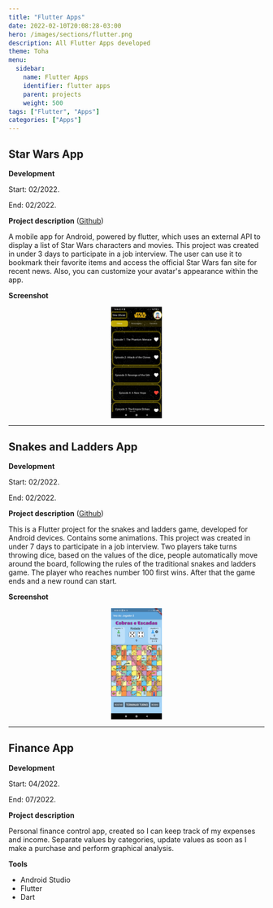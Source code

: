 ```yaml
---
title: "Flutter Apps"
date: 2022-02-10T20:08:28-03:00
hero: /images/sections/flutter.png
description: All Flutter Apps developed
theme: Toha
menu:
  sidebar:
    name: Flutter Apps
    identifier: flutter apps
    parent: projects
    weight: 500
tags: ["Flutter", "Apps"]
categories: ["Apps"]
---
```


## Star Wars App


**Development**

Start: 02/2022.

End: 02/2022.


**Project description**
([Github](https://github.com/Marcos14Almeida/star_wars_app_infos))

A mobile app for Android, powered by flutter, which uses an external API to display a list of Star Wars characters and movies. This project was created in under 3 days to participate in a job interview. The user can use it to bookmark their favorite items and access the official Star Wars fan site for recent news. Also, you can customize your avatar's appearance within the app.

**Screenshot**

<div style="display: flex; flex-direction: column;  align-items: center;">
  <img src="/posts/projects/images/apps/star_wars.jpg" width="20%" align="center" >
</div>



<!-- ########################################################################################################### -->
<hr> <!-- Divider line -->

## Snakes and Ladders App


**Development**

Start: 02/2022.

End: 02/2022.

**Project description**
([Github](https://github.com/Marcos14Almeida/cobras_e_escadas))

This is a Flutter project for the snakes and ladders game, developed for Android devices. Contains some animations.  This project was created in under 7 days to participate in a job interview. Two players take turns throwing dice, based on the values of the dice, people automatically move around the board, following the rules of the traditional snakes and ladders game. The player who reaches number 100 first wins. After that the game ends and a new round can start.


**Screenshot**

<div style="display: flex; flex-direction: column;  align-items: center;">
  <img src="/posts/projects/images/apps/cobras_escadas.jpg" width="20%" align="center" >
</div>




<!-- ########################################################################################################### -->
<hr> <!-- Divider line -->

## Finance App

**Development**

Start: 04/2022.

End: 07/2022.

**Project description**

Personal finance control app, created so I can keep track of my expenses and income. Separate values by categories, update values as soon as I make a purchase and perform graphical analysis.


**Tools**
- Android Studio
- Flutter
- Dart